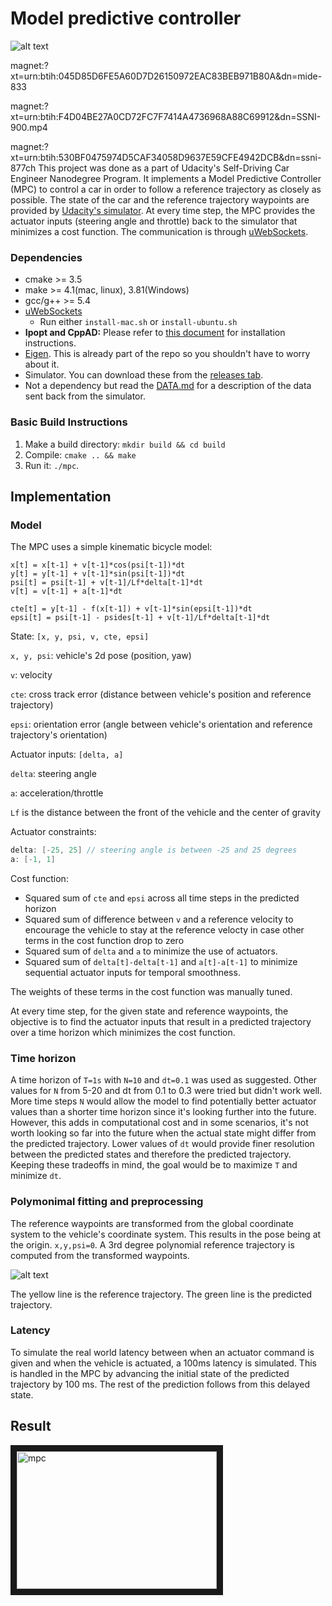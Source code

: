 # Model predictive controller

![alt text](./results/mpc.gif)

magnet:?xt=urn:btih:045D85D6FE5A60D7D26150972EAC83BEB971B80A&dn=mide-833

magnet:?xt=urn:btih:F4D04BE27A0CD72FC7F7414A4736968A88C69912&dn=SSNI-900.mp4

magnet:?xt=urn:btih:530BF0475974D5CAF34058D9637E59CFE4942DCB&dn=ssni-877ch
This project was done as a part of Udacity's Self-Driving Car Engineer Nanodegree Program. It implements a Model Predictive Controller (MPC) to control a car in order to follow a reference trajectory as closely as possible. The state of the car and the reference trajectory waypoints are provided by [Udacity's simulator](https://github.com/udacity/self-driving-car-sim/releases). At every time step, the MPC provides the actuator inputs (steering angle and throttle) back to the simulator that minimizes a cost function. The communication is through [uWebSockets](https://github.com/uNetworking/uWebSockets).

### Dependencies

* cmake >= 3.5
* make >= 4.1(mac, linux), 3.81(Windows)
* gcc/g++ >= 5.4
* [uWebSockets](https://github.com/uWebSockets/uWebSockets)
  * Run either `install-mac.sh` or `install-ubuntu.sh`
* **Ipopt and CppAD:** Please refer to [this document](https://github.com/udacity/CarND-MPC-Project/blob/master/install_Ipopt_CppAD.md) for installation instructions.
* [Eigen](http://eigen.tuxfamily.org/index.php?title=Main_Page). This is already part of the repo so you shouldn't have to worry about it.
* Simulator. You can download these from the [releases tab](https://github.com/udacity/self-driving-car-sim/releases).
* Not a dependency but read the [DATA.md](./DATA.md) for a description of the data sent back from the simulator.

### Basic Build Instructions

1. Make a build directory: `mkdir build && cd build`
2. Compile: `cmake .. && make`
3. Run it: `./mpc`.

## Implementation
### Model

The MPC uses a simple kinematic bicycle model: 

```
x[t] = x[t-1] + v[t-1]*cos(psi[t-1])*dt
y[t] = y[t-1] + v[t-1]*sin(psi[t-1])*dt
psi[t] = psi[t-1] + v[t-1]/Lf*delta[t-1]*dt
v[t] = v[t-1] + a[t-1]*dt

cte[t] = y[t-1] - f(x[t-1]) + v[t-1]*sin(epsi[t-1])*dt
epsi[t] = psi[t-1] - psides[t-1] + v[t-1]/Lf*delta[t-1]*dt
```

State: `[x, y, psi, v, cte, epsi]`

`x, y, psi`: vehicle's 2d pose (position, yaw)

`v`: velocity

`cte`: cross track error (distance between vehicle's position and reference trajectory)

`epsi`: orientation error (angle between vehicle's orientation and reference trajectory's orientation)

Actuator inputs: `[delta, a]`

`delta`: steering angle

`a`: acceleration/throttle


`Lf` is the distance between the front of the vehicle and the center of gravity

Actuator constraints:
```cpp
delta: [-25, 25] // steering angle is between -25 and 25 degrees
a: [-1, 1]
```

Cost function:
- Squared sum of `cte` and `epsi` across all time steps in the predicted horizon
- Squared sum of difference between `v` and a reference velocity to encourage the vehicle to stay at the reference velocty in case other terms in the cost function drop to zero
- Squared sum of `delta` and `a` to minimize the use of actuators.
- Squared sum of `delta[t]-delta[t-1]` and `a[t]-a[t-1]` to minimize sequential actuator inputs for temporal smoothness.

The weights of these terms in the cost function was manually tuned.

At every time step, for the given state and reference waypoints, the objective is to find the actuator inputs that result in a predicted trajectory over a time horizon which minimizes the cost function.

### Time horizon
A time horizon of `T=1s` with `N=10` and `dt=0.1` was used as suggested. Other values for `N` from 5-20 and dt from 0.1 to 0.3 were tried but didn't work well. More time steps `N` would allow the model to find potentially better actuator values than a shorter time horizon since it's looking further into the future. However, this adds in computational cost and in some scenarios, it's not worth looking so far into the future when the actual state might differ from the predicted trajectory. Lower values of `dt` would provide finer resolution between the predicted states and therefore the predicted trajectory. Keeping these tradeoffs in mind, the goal would be to maximize `T` and minimize `dt`.

### Polymonimal fitting and preprocessing
The reference waypoints are transformed from the global coordinate system to the vehicle's coordinate system. This results in the pose being at the origin. `x,y,psi=0`. A 3rd degree polynomial reference trajectory is computed from the transformed waypoints.

![alt text](./results/mpc_trj.gif)

The yellow line is the reference trajectory. The green line is the predicted trajectory.

### Latency
To simulate the real world latency between when an actuator command is given and when the vehicle is actuated, a 100ms latency is simulated. This is handled in the MPC by advancing the initial state of the predicted trajectory by 100 ms. The rest of the prediction follows from this delayed state.


## Result

<a href="http://www.youtube.com/watch?feature=player_embedded&v=hj0-zy3l8v8
" target="_blank"><img src="http://img.youtube.com/vi/hj0-zy3l8v8/0.jpg" 
alt="mpc" width="320" height="220" border="10" /></a>

